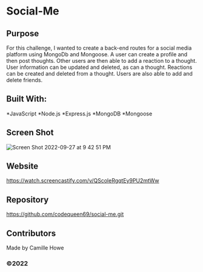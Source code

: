 # Social-Me

## Purpose
For this challenge, I wanted to create a back-end routes for a social media platform using MongoDb and Mongoose. A user can create a profile and then post thoughts. Other users are then able to add a reaction to a thought. User information can be updated and deleted, as can a thought. Reactions can be created and deleted from a thought. Users are also able to add and delete friends. 

## Built With:
*JavaScript
*Node.js
*Express.js
*MongoDB
*Mongoose

## Screen Shot
![Screen Shot 2022-09-27 at 9 42 51 PM](https://user-images.githubusercontent.com/104512547/192675622-54ac97cd-f709-44be-ae1b-ffeb7ae30c3f.png)


## Website
https://watch.screencastify.com/v/QScoleRgqtEy9PU2mtWw

## Repository
https://github.com/codequeen69/social-me.git

## Contributors
Made by Camille Howe

### ©️2022